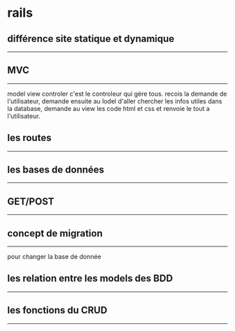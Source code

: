 # rails

## différence site statique et dynamique 
***


## MVC
***
model view controler 
c'est le controleur qui gére tous. recois la demande de l'utilisateur, demande ensuite au lodel 
d'aller chercher les infos utiles dans la database, demande au view les code html et css et renvoie le tout a l'utilisateur.

## les routes
***

## les bases de données
***

## GET/POST
***

## concept de migration
***
pour changer la base de donnée





## les relation entre les models des BDD
***

## les fonctions du CRUD
***
